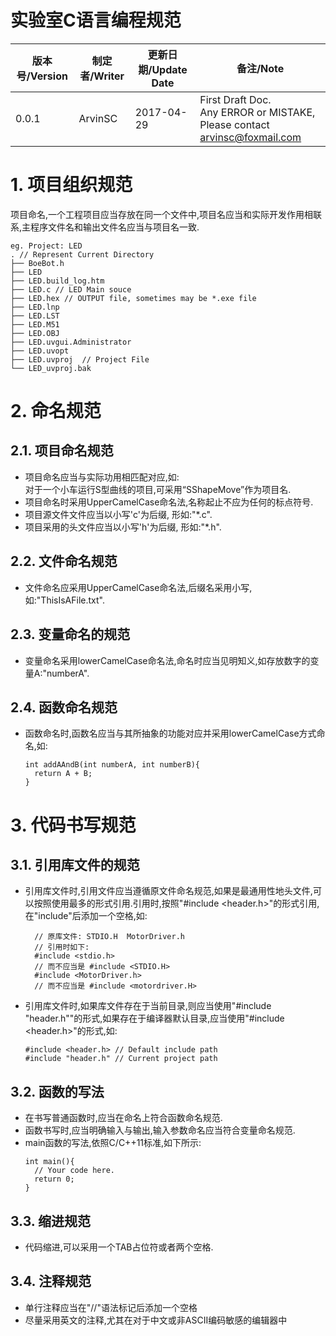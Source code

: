 # 实验室C语言编程规范
版本号/Version|制定者/Writer|更新日期/Update Date|备注/Note
--|--|--|--
0.0.1|ArvinSC|2017-04-29|First Draft Doc.  <br />Any ERROR or MISTAKE, Please contact <a href="mailto:arvinsc@foxmail.com?subject=FeedBackAtCProgrammingManual">arvinsc@foxmail.com</a>
# 1. 项目组织规范
项目命名,一个工程项目应当存放在同一个文件中,项目名应当和实际开发作用相联系,主程序文件名和输出文件名应当与项目名一致.  
```
eg. Project: LED
. // Represent Current Directory
├── BoeBot.h
├── LED
├── LED.build_log.htm
├── LED.c // LED Main souce
├── LED.hex // OUTPUT file, sometimes may be *.exe file
├── LED.lnp
├── LED.LST
├── LED.M51
├── LED.OBJ
├── LED.uvgui.Administrator
├── LED.uvopt
├── LED.uvproj  // Project File
└── LED_uvproj.bak
```

# 2. 命名规范
## 2.1. 项目命名规范
- 项目命名应当与实际功用相匹配对应,如:  
  对于一个小车运行S型曲线的项目,可采用“SShapeMove”作为项目名.
- 项目命名时采用UpperCamelCase命名法,名称起止不应为任何的标点符号.
- 项目源文件文件应当以小写'c'为后缀, 形如:"\*.c".
- 项目采用的头文件应当以小写'h'为后缀, 形如:"\*.h".
## 2.2. 文件命名规范
- 文件命名应采用UpperCamelCase命名法,后缀名采用小写,如:"ThisIsAFile.txt".
## 2.3. 变量命名的规范
- 变量命名采用lowerCamelCase命名法,命名时应当见明知义,如存放数字的变量A:"numberA".
## 2.4. 函数命名规范
- 函数命名时,函数名应当与其所抽象的功能对应并采用lowerCamelCase方式命名,如:
  ```
  int addAAndB(int numberA, int numberB){
    return A + B;
  }
  ```
# 3. 代码书写规范
## 3.1. 引用库文件的规范
- 引用库文件时,引用文件应当遵循原文件命名规范,如果是最通用性地头文件,可以按照使用最多的形式引用.引用时,按照"#include <header.h>"的形式引用,在"include"后添加一个空格,如:
    ```
      // 原库文件: STDIO.H  MotorDriver.h
      // 引用时如下:
      #include <stdio.h>  
      // 而不应当是 #include <STDIO.H>
      #include <MotorDriver.h>
      // 而不应当是 #include <motordriver.H>
    ```
- 引用库文件时,如果库文件存在于当前目录,则应当使用"#include "header.h""的形式,如果存在于编译器默认目录,应当使用"#include <header.h>"的形式,如:
  ```
  #include <header.h> // Default include path
  #include "header.h" // Current project path
  ```
## 3.2. 函数的写法
- 在书写普通函数时,应当在命名上符合函数命名规范.
- 函数书写时,应当明确输入与输出,输入参数命名应当符合变量命名规范.
- main函数的写法,依照C/C++11标准,如下所示:
  ```
  int main(){
    // Your code here.
    return 0;
  }
  ```
## 3.3. 缩进规范
- 代码缩进,可以采用一个TAB占位符或者两个空格.
## 3.4. 注释规范
- 单行注释应当在"//"语法标记后添加一个空格
- 尽量采用英文的注释,尤其在对于中文或非ASCII编码敏感的编辑器中
